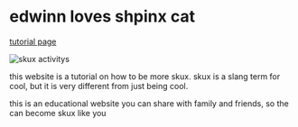 <html>

<head>



   <link rel='stylesheet' href='style2.css' type='text/css'/>
      


</head>

  <body>    
        
<h1>edwinn loves shpinx cat</h1>


<a href="https://skuxdlx.github.io/edwinnsphinxcat/"> tutorial page </a>

<img src="https://www.valleyprofile.co.nz/wp-content/uploads/2022/05/P1-VALLEY-PROFILE-Martina-Dairy-Ram-raid-WEB.jpg" alt="skux activitys">

<p> this website is a tutorial on how to be more skux. skux is a slang term for cool, but it is very different from just being cool.</p>

<p>this is an educational website you can share with family and friends, so the can become skux like you</p>





</body>

</html>



